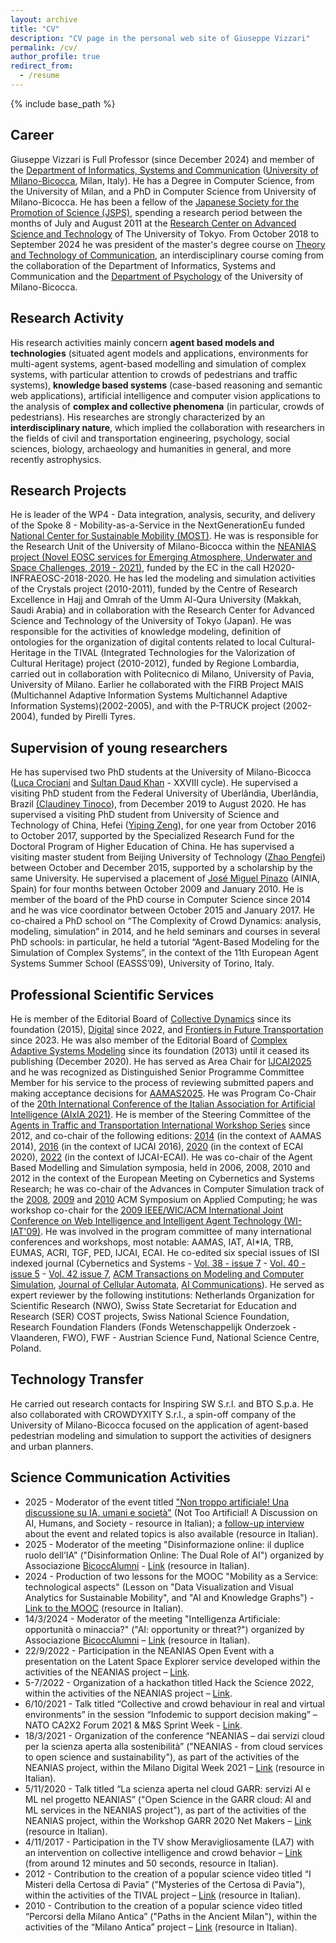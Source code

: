 ```yaml
---
layout: archive
title: "CV"
description: "CV page in the personal web site of Giuseppe Vizzari"
permalink: /cv/
author_profile: true
redirect_from:
  - /resume
---
```


{% include base_path %}

## Career

Giuseppe Vizzari is Full Professor (since December 2024) and member of the [Department of Informatics, Systems and Communication](https://www.disco.unimib.it/en) ([University of Milano-Bicocca](https://en.unimib.it/), Milan, Italy). He has a Degree in Computer Science, from the University of Milan, and a PhD in Computer Science from University of Milano-Bicocca. He has been a fellow of the [Japanese Society for the Promotion of Science (JSPS)](https://www.jsps.go.jp/english/), spending a research period between the months of July and August 2011 at the [Research Center on Advanced Science and Technology](https://www.rcast.u-tokyo.ac.jp/en/) of The University of Tokyo. From October 2018 to September 2024 he was president of the master's degree course on [Theory and Technology of Communication](https://en.unimib.it/graduate/theory-technology-communication), an interdisciplinary course coming from the collaboration of the Department of Informatics, Systems and Communication and the [Department of Psychology](https://psicologia.unimib.it/en) of the University of Milano-Bicocca.

## Research Activity

His research activities mainly concern __agent based models and technologies__ (situated agent models and applications, environments for multi-agent systems, agent-based modelling and simulation of complex systems, with particular attention to crowds of pedestrians and traffic systems), __knowledge based systems__ (case-based reasoning and semantic web applications), artificial intelligence and computer vision applications to the analysis of __complex and collective phenomena__ (in particular, crowds of pedestrians). His researches are strongly characterized by an __interdisciplinary nature__, which implied the collaboration with researchers in the fields of civil and transportation engineering, psychology, social sciences, biology, archaeology and humanities in general, and more recently astrophysics.

## Research Projects

He is leader of the WP4 - Data integration, analysis, security, and delivery of the Spoke 8 - Mobility-as-a-Service in the NextGenerationEu funded [National Center for Sustainable Mobility (MOST)](https://www.centronazionalemost.it/). He was is responsible for the Research Unit of the University of Milano-Bicocca within the [NEANIAS project (Novel EOSC services for Emerging Atmosphere, Underwater and Space Challenges, 2019 - 2021)](https://cordis.europa.eu/project/id/863448), funded by the EC in the call H2020-INFRAEOSC-2018-2020. He has led the modeling and simulation activities of the Crystals project (2010-2011), funded by the Centre of Research Excellence in Hajj and Omrah of the Umm Al-Qura University (Makkah, Saudi Arabia) and in collaboration with the Research Center for Advanced Science and Technology of the University of Tokyo (Japan). He was responsible for the activities of knowledge modeling, definition of ontologies for the organization of digital contents related to local Cultural-Heritage in the TIVAL (Integrated Technologies for the Valorization of Cultural Heritage) project (2010-2012), funded by Regione Lombardia, carried out in collaboration with Politecnico di Milano, University of Pavia, University of Milano. Earlier he collaborated with the FIRB Project MAIS (Multichannel Adaptive Information Systems Multichannel Adaptive Information Systems)(2002-2005), and with the P-TRUCK project (2002-2004), funded by Pirelli Tyres.

## Supervision of young researchers

He has supervised two PhD students at the University of Milano-Bicocca ([Luca Crociani](https://it.linkedin.com/in/luca-crociani-149045183/en) and [Sultan Daud Khan](https://nutech.edu.pk/academics/education-learning/nutech-school-of-information-technology/computer-science/faculty-cs/dr-sultan-daud-khan/) - XXVIII cycle). He supervised a visiting PhD student from the Federal University of Uberlândia, Uberlândia, Brazil [(Claudiney Tinoco](https://scholar.google.it/citations?user=h7Aucq4AAAAJ&hl=it&oi=ao)), from December 2019 to August 2020. He has supervised a visiting PhD student from University of Science and Technology of China, Hefei ([Yiping Zeng](https://www.scopus.com/authid/detail.uri?authorId=57193553660)), for one year from October 2016 to October 2017, supported by the Specialized Research Fund for the Doctoral Program of Higher Education of China. He has supervised a visiting master student from Beijing University of Technology ([Zhao Pengfei](https://www.researchgate.net/profile/Pengfei-Zhao-18)) between October and December 2015, supported by a scholarship by the same University. He supervised a placement of [José Miguel Pinazo](https://www.linkedin.com/in/josemiguelpinazo/?locale=en_US) (AINIA, Spain) for four months between October 2009 and January 2010. He is member of the board of the PhD course in Computer Science since 2014 and he was vice coordinator between October 2015 and January 2017. He co-chaired a PhD school on “The Complexity of Crowd Dynamics: analysis, modeling, simulation” in 2014, and he held seminars and courses in several PhD schools: in particular, he held a tutorial “Agent-Based Modeling for the Simulation of Complex Systems”, in the context of the 11th European Agent Systems Summer School (EASSS’09), University of Torino, Italy.

## Professional Scientific Services

He is member of the Editorial Board of [Collective Dynamics](https://collective-dynamics.eu/index.php/cod/index) since its foundation (2015), [Digital](https://www.mdpi.com/journal/digital) since 2022, and [Frontiers in Future Transportation](https://www.frontiersin.org/journals/future-transportation) since 2023. He was also member of the Editorial Board of [Complex Adaptive Systems Modeling](https://casmodeling.springeropen.com/) since its foundation (2013) until it ceased its publishing (December 2020). He has served as Area Chair for [IJCAI2025](https://2025.ijcai.org/) and he was recognized as Distinguished Senior Programme Committee Member for his service to the process of reviewing submitted papers and making acceptance decisions for [AAMAS2025](https://aamas2025.org/index.php/conference/organization/distinguished-pc-spc-members/). He was Program Co-Chair of the [20th International Conference of the Italian Association for Artificial Intelligence (AIxIA 2021)](https://aixia2021.disco.unimib.it/). He is member of the Steering Committee of the [Agents in Traffic and Transportation International Workshop Series](http://www.ia.urjc.es/ATT/) since 2012, and co-chair of the following editions: [2014](http://agents.fel.cvut.cz/att2014/) (in the context of AAMAS 2014), [2016](http://www.ia.urjc.es/att2016/) (in the context of IJCAI 2016), [2020](https://sites.google.com/unimib.it/att2020) (in the context of ECAI 2020), [2022](https://sites.google.com/unimib.it/att2022) (in the context of IJCAI-ECAI). He was co-chair of the Agent Based Modelling and Simulation symposia, held in 2006, 2008, 2010 and 2012 in the context of the European Meeting on Cybernetics and Systems Research; he was co-chair of the Advances in Computer Simulation track of the [2008](https://dl.acm.org/doi/proceedings/10.1145/1363686), [2009](https://dl.acm.org/doi/proceedings/10.1145/1529282) and [2010](https://dl.acm.org/doi/proceedings/10.1145/1774088) ACM Symposium on Applied Computing; he was workshop co-chair for the [2009 IEEE/WIC/ACM International Joint Conference on Web Intelligence and Intelligent Agent Technology (WI-IAT'09)](https://ieeexplore.ieee.org/xpl/tocresult.jsp?isnumber=5284931). He was involved in the program committee of many international conferences and workshops, most notable: AAMAS, IAT, AI*IA, TRB, EUMAS, ACRI, TGF, PED, IJCAI, ECAI. He co-edited six special issues of ISI indexed journal (Cybernetics and Systems - [Vol. 38 - issue 7](https://www.tandfonline.com/toc/ucbs20/38/7) - [Vol. 40 - issue 5](https://www.tandfonline.com/toc/ucbs20/40/5) - [Vol. 42 issue 7](https://www.tandfonline.com/toc/ucbs20/42/7), [ACM Transactions on Modeling and Computer Simulation](https://dl.acm.org/toc/tomacs/2016/26/3), [Journal of Cellular Automata](https://www.oldcitypublishing.com/journals/jca-home/jca-issue-contents/jca-volume-12-number-5-2017/), [AI Communications](https://content.iospress.com/journals/ai-communications/34/1)). He served as expert reviewer by the following institutions: Netherlands Organization for Scientific Research (NWO), Swiss State Secretariat for Education and Research (SER) COST projects, Swiss National Science Foundation, Research Foundation Flanders (Fonds Wetenschappelijk Onderzoek - Vlaanderen, FWO), FWF - Austrian Science Fund, National Science Centre, Poland.

## Technology Transfer

He carried out research contacts for Inspiring SW S.r.l. and BTO S.p.a. He also collaborated with CROWDYXITY S.r.l., a spin-off company of the University of Milano-Bicocca focused on the application of agent-based pedestrian modeling and simulation to support the activities of designers and urban planners.

## Science Communication Activities
- 2025 - Moderator of the event titled ["Non troppo artificiale! Una discussione su IA, umani e società"](https://regains.disco.unimib.it/2025/06/04/non-troppo-artificiale-una-discussione-su-ia-umani-e-societa/) (Not Too Artificial! A Discussion on AI, Humans, and Society - resource in Italian); a [follow-up interview](https://bnews.unimib.it/blog/non-troppo-artificiale-una-discussione-su-ia-umani-e-societ%C3%A0/) about the event and related topics is also available (resource in Italian).
- 2025 - Moderator of the meeting "Disinformazione online: il duplice ruolo dell’IA" ("Disinformation Online: The Dual Role of AI") organized by Associazione [BicoccAlumni](https://www.bicoccalumni.it/) - [Link](https://youtu.be/JZtLs7BFqCk?si=othSUTOsqOqvIUpP) (resource in Italian).
- 2024 - Production of two lessons for the MOOC "Mobility as a Service: technological aspects" (Lesson on "Data Visualization and Visual Analytics for Sustainable Mobility", and "AI and Knowledge Graphs") - 
[Link to the MOOC](https://lms.federica.eu/course/view.php?id=880) (resource in Italian).
- 14/3/2024 - Moderator of the meeting "Intelligenza Artificiale: opportunità o minaccia?" ("AI: opportunity or threat?") organized by Associazione [BicoccAlumni](https://www.bicoccalumni.it/) – [Link](https://youtu.be/p57sVh6AyW8?si=hBogckPt1oLzep3e) (resource in Italian).
- 22/9/2022 - Participation in the NEANIAS Open Event with a presentation on the Latent Space Explorer service developed within the activities of the NEANIAS project – [Link](https://www.neanias.eu/index.php/open-event/neanias-open-event).
- 5-7/2022 - Organization of a hackathon titled Hack the Science 2022, within the activities of the NEANIAS project – [Link](https://sites.google.com/unimib.it/hack-the-science-2022/challenges/hack-the-ux-of-neanias).
- 6/10/2021 - Talk titled “Collective and crowd behaviour in real and virtual environments” in the session “Infodemic to support decision making” – NATO CA2X2 Forum 2021 & M&S Sprint Week - [Link](https://www.mscoe.org/event/nato-ca2x2-forum-2021/).
- 18/3/2021 - Organization of the conference “NEANIAS – dai servizi cloud per la scienza aperta alla sostenibilità” ("NEANIAS - from cloud services to open science and sustainability"), as part of the activities of the NEANIAS project, within the Milano Digital Week 2021 – [Link](https://sites.google.com/unimib.it/neanias-mdw2021/home-page) (resource in Italian).
- 5/11/2020 - Talk titled “La scienza aperta nel cloud GARR: servizi AI e ML nel progetto NEANIAS” ("Open Science in the GARR cloud: AI and ML services in the NEANIAS project"), as part of the activities of the NEANIAS project, within the Workshop GARR 2020 Net Makers – [Link](https://www.eventi.garr.it/it/ws21/programma/speaker/670-giuseppe-vizzari) (resource in Italian).
- 4/11/2017 - Participation in the TV show Meravigliosamente (LA7) with an intervention on collective intelligence and crowd behavior – [Link](https://www.la7.it/meravigliosamente/rivedila7/meravigliosamente-puntata-04112017-04-11-2017-226154) (from around 12 minutes and 50 seconds, resource in Italian).
- 2012 - Contribution to the creation of a popular science video titled “I Misteri della Certosa di Pavia” ("Mysteries of the Certosa di Pavia"), within the activities of the TIVAL project – [Link](https://www.youtube.com/watch?v=1ymnQ16mqSQ) (resource in Italian).
- 2010 - Contribution to the creation of a popular science video titled “Percorsi della Milano Antica” ("Paths in the Ancient Milan"), within the activities of the “Milano Antica” project – [Link](https://www.youtube.com/watch?v=pzhVtTMW-eI&t=552s) (resource in Italian).
